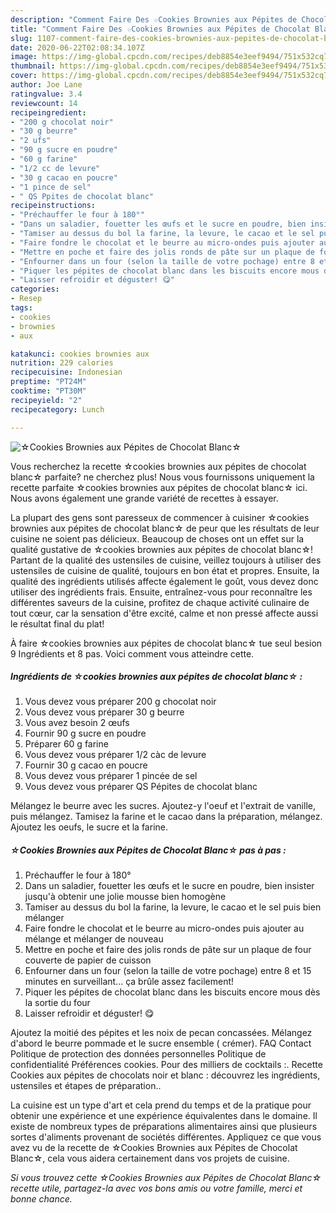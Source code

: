 ```yaml
---
description: "Comment Faire Des ☆Cookies Brownies aux Pépites de Chocolat Blanc☆"
title: "Comment Faire Des ☆Cookies Brownies aux Pépites de Chocolat Blanc☆"
slug: 1107-comment-faire-des-cookies-brownies-aux-pepites-de-chocolat-blanc
date: 2020-06-22T02:08:34.107Z
image: https://img-global.cpcdn.com/recipes/deb8854e3eef9494/751x532cq70/☆cookies-brownies-aux-pepites-de-chocolat-blanc☆-photo-principale-de-la-recette.jpg
thumbnail: https://img-global.cpcdn.com/recipes/deb8854e3eef9494/751x532cq70/☆cookies-brownies-aux-pepites-de-chocolat-blanc☆-photo-principale-de-la-recette.jpg
cover: https://img-global.cpcdn.com/recipes/deb8854e3eef9494/751x532cq70/☆cookies-brownies-aux-pepites-de-chocolat-blanc☆-photo-principale-de-la-recette.jpg
author: Joe Lane
ratingvalue: 3.4
reviewcount: 14
recipeingredient:
- "200 g chocolat noir"
- "30 g beurre"
- "2 ufs"
- "90 g sucre en poudre"
- "60 g farine"
- "1/2 cc de levure"
- "30 g cacao en poucre"
- "1 pince de sel"
- " QS Ppites de chocolat blanc"
recipeinstructions:
- "Préchauffer le four à 180°"
- "Dans un saladier, fouetter les œufs et le sucre en poudre, bien insister jusqu&#39;à obtenir une jolie mousse bien homogène"
- "Tamiser au dessus du bol la farine, la levure, le cacao et le sel puis bien mélanger"
- "Faire fondre le chocolat et le beurre au micro-ondes puis ajouter au mélange et mélanger de nouveau"
- "Mettre en poche et faire des jolis ronds de pâte sur un plaque de four couverte de papier de cuisson"
- "Enfourner dans un four (selon la taille de votre pochage) entre 8 et 15 minutes en surveillant... ça brûle assez facilement!"
- "Piquer les pépites de chocolat blanc dans les biscuits encore mous dès la sortie du four"
- "Laisser refroidir et déguster! 😋"
categories:
- Resep
tags:
- cookies
- brownies
- aux

katakunci: cookies brownies aux 
nutrition: 229 calories
recipecuisine: Indonesian
preptime: "PT24M"
cooktime: "PT30M"
recipeyield: "2"
recipecategory: Lunch

---
```



![☆Cookies Brownies aux Pépites de Chocolat Blanc☆](https://img-global.cpcdn.com/recipes/deb8854e3eef9494/751x532cq70/☆cookies-brownies-aux-pepites-de-chocolat-blanc☆-photo-principale-de-la-recette.jpg)

Vous recherchez la recette ☆cookies brownies aux pépites de chocolat blanc☆ parfaite? ne cherchez plus! Nous vous fournissons uniquement la recette parfaite ☆cookies brownies aux pépites de chocolat blanc☆ ici. Nous avons également une grande variété de recettes à essayer.

La plupart des gens sont paresseux de commencer à cuisiner ☆cookies brownies aux pépites de chocolat blanc☆ de peur que les résultats de leur cuisine ne soient pas délicieux. Beaucoup de choses ont un effet sur la qualité gustative de ☆cookies brownies aux pépites de chocolat blanc☆! Partant de la qualité des ustensiles de cuisine, veillez toujours à utiliser des ustensiles de cuisine de qualité, toujours en bon état et propres. Ensuite, la qualité des ingrédients utilisés affecte également le goût, vous devez donc utiliser des ingrédients frais. Ensuite, entraînez-vous pour reconnaître les différentes saveurs de la cuisine, profitez de chaque activité culinaire de tout cœur, car la sensation d'être excité, calme et non pressé affecte aussi le résultat final du plat!

<!--inarticleads1-->

À faire ☆cookies brownies aux pépites de chocolat blanc☆ tue seul besion 9 Ingrédients et 8 pas. Voici comment vous atteindre cette.

##### Ingrédients de ☆cookies brownies aux pépites de chocolat blanc☆ :

1. Vous devez vous préparer 200 g chocolat noir
1. Vous devez vous préparer 30 g beurre
1. Vous avez besoin 2 œufs
1. Fournir 90 g sucre en poudre
1. Préparer 60 g farine
1. Vous devez vous préparer 1/2 càc de levure
1. Fournir 30 g cacao en poucre
1. Vous devez vous préparer 1 pincée de sel
1. Vous devez vous préparer  QS Pépites de chocolat blanc


Mélangez le beurre avec les sucres. Ajoutez-y l&#39;oeuf et l&#39;extrait de vanille, puis mélangez. Tamisez la farine et le cacao dans la préparation, mélangez. Ajoutez les oeufs, le sucre et la farine. 

<!--inarticleads2-->

##### ☆Cookies Brownies aux Pépites de Chocolat Blanc☆ pas à pas :

1. Préchauffer le four à 180°
1. Dans un saladier, fouetter les œufs et le sucre en poudre, bien insister jusqu&#39;à obtenir une jolie mousse bien homogène
1. Tamiser au dessus du bol la farine, la levure, le cacao et le sel puis bien mélanger
1. Faire fondre le chocolat et le beurre au micro-ondes puis ajouter au mélange et mélanger de nouveau
1. Mettre en poche et faire des jolis ronds de pâte sur un plaque de four couverte de papier de cuisson
1. Enfourner dans un four (selon la taille de votre pochage) entre 8 et 15 minutes en surveillant... ça brûle assez facilement!
1. Piquer les pépites de chocolat blanc dans les biscuits encore mous dès la sortie du four
1. Laisser refroidir et déguster! 😋


Ajoutez la moitié des pépites et les noix de pecan concassées. Mélangez d&#39;abord le beurre pommade et le sucre ensemble ( crémer). FAQ Contact Politique de protection des données personnelles Politique de confidentialité Préférences cookies. Pour des milliers de cocktails :. Recette Cookies aux pépites de chocolats noir et blanc : découvrez les ingrédients, ustensiles et étapes de préparation.. 

<!--inarticleads1-->

<p>
La cuisine est un type d'art et cela prend du temps et de la pratique pour obtenir une expérience et une expérience équivalentes dans le domaine. Il existe de nombreux types de préparations alimentaires ainsi que plusieurs sortes d'aliments provenant de sociétés différentes. Appliquez ce que vous avez vu de la recette de ☆Cookies Brownies aux Pépites de Chocolat Blanc☆, cela vous aidera certainement dans vos projets de cuisine.
</p>

<p>
<i>Si vous trouvez cette ☆Cookies Brownies aux Pépites de Chocolat Blanc☆ recette utile, partagez-la avec vos bons amis ou votre famille, merci et bonne chance.</i>
</p>

